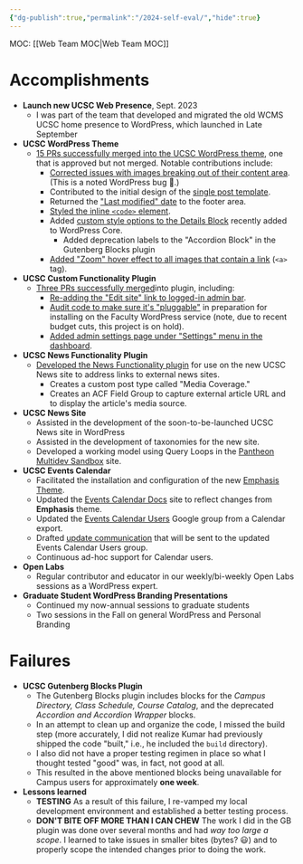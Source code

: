 ```yaml
---
{"dg-publish":true,"permalink":"/2024-self-eval/","hide":true}
---
```


MOC: [[Web Team MOC\|Web Team MOC]]

# Accomplishments

 - **Launch new UCSC Web Presence**, Sept. 2023
	- I was part of the team that developed and migrated the old WCMS UCSC home presence to WordPress, which launched in Late September
- **UCSC WordPress Theme**
	- [15 PRs successfully merged into the UCSC WordPress theme](https://github.com/ucsc/ucsc-2022/pulls?q=is%3Apr+is%3Aclosed+assignee%3AHerm71), one that is approved but not merged. Notable contributions include:
		- [Corrected issues with images breaking out of their content area](https://github.com/ucsc/ucsc-2022/pull/274). (This is a noted WordPress bug 🐛.)
		- Contributed to the initial design of the [single post template](https://github.com/ucsc/ucsc-2022/pull/290).
		- Returned the ["Last modified" date](https://github.com/ucsc/ucsc-2022/pull/298) to the footer area.
		- [Styled the inline `<code>` element](https://github.com/ucsc/ucsc-2022/pull/301).
		- Added [custom style options to the Details Block](https://github.com/ucsc/ucsc-2022/pull/306) recently added to WordPress Core. 
			- Added deprecation labels to the "Accordion Block" in the Gutenberg Blocks plugin
		- [Added "Zoom" hover effect to all images that contain a link](https://github.com/ucsc/ucsc-2022/pull/351) (`<a>` tag).
- **UCSC Custom Functionality Plugin**
	- [Three PRs successfully merged](https://github.com/ucsc/ucsc-custom-functionality/pulls?q=is%3Apr+is%3Aclosed+assignee%3AHerm71)into plugin, including:
		- [Re-adding the "Edit site" link to logged-in admin bar](https://github.com/ucsc/ucsc-custom-functionality/pull/23).
		- [Audit code to make sure it's "pluggable"](https://github.com/ucsc/ucsc-custom-functionality/pull/24) in preparation for installing on the Faculty WordPress service (note, due to recent budget cuts, this project is on hold).
		- [Added admin settings page under "Settings" menu in the dashboard](https://github.com/ucsc/ucsc-custom-functionality/pull/25).
- **UCSC News Functionality Plugin**
	- [Developed the News Functionality plugin](https://github.com/ucsc/ucsc-news-functionality) for use on the new UCSC News site to address links to external news sites. 
		- Creates a custom post type called "Media Coverage."
		- Creates an ACF Field Group to capture external article URL and to display the article's media source.
- **UCSC News Site**
	- Assisted in the development of the soon-to-be-launched UCSC News site in WordPress
	- Assisted in the development of taxonomies for the new site.
	- Developed a working model using Query Loops in the [Pantheon Multidev Sandbox](https://sandbox-news-ucsc.pantheonsite.io/) site. 
- **UCSC Events Calendar**
	- Facilitated the installation and configuration of the new [Emphasis Theme](https://calendar.ucsc.edu/).
	- Updated the [Events Calendar Docs](https://ucsc.github.io/events-calendar/) site to reflect changes from **Emphasis** theme.
	- Updated the [Events Calendar Users](https://groups.google.com/u/3/a/ucsc.edu/g/events-calendar-group/members) Google group from a Calendar export.
	- Drafted [update communication](https://ucsc.github.io/events-calendar/theme-update-communication) that will be sent to the updated Events Calendar Users group.
	- Continuous ad-hoc support for Calendar users.
-  **Open Labs**
	- Regular contributor and educator in our weekly/bi-weekly Open Labs sessions as a WordPress expert. 
- **Graduate Student WordPress Branding Presentations**
	- Continued my now-annual sessions to graduate students
	- Two sessions in the Fall on general WordPress and Personal Branding
# Failures

- **UCSC Gutenberg Blocks Plugin**
	- The Gutenberg Blocks plugin includes blocks for the _Campus Directory, Class Schedule, Course Catalog_, and the deprecated _Accordion and Accordion Wrapper_ blocks.
	-  In an attempt to clean up and organize the code, I missed the build step (more accurately, I did not realize Kumar had previously shipped the code "built," i.e., he included the `build` directory).
	- I also did not have a proper testing regimen in place so what I thought tested "good" was, in fact, not good at all.
	- This resulted in the above mentioned blocks being unavailable for Campus users for approximately **one week**.
- **Lessons learned**
	- **TESTING** As a result of this failure, I re-vamped my local development environment and established a better testing process.
	- **DON'T BITE OFF MORE THAN I CAN CHEW** The work I did in the GB plugin was done over several months and had *way  too large a scope*. I learned to take issues in smaller bites (bytes? 😃) and to properly scope the intended changes prior to doing the work.
